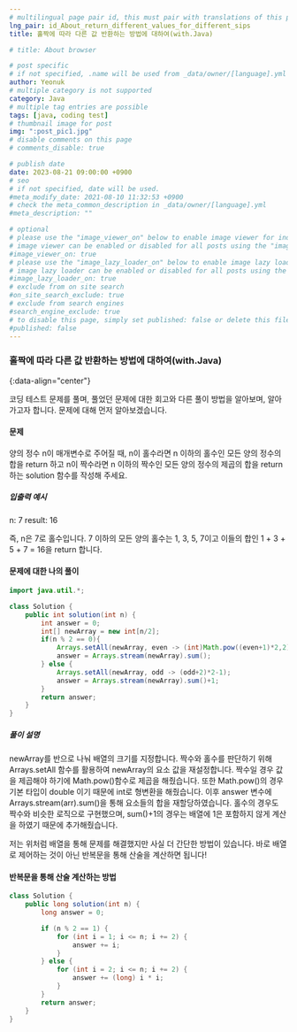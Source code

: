 ```yaml
---
# multilingual page pair id, this must pair with translations of this page. (This name must be unique)
lng_pair: id_About_return_different_values_for_different_sips
title: 홀짝에 따라 다른 값 반환하는 방법에 대하여(with.Java)

# title: About browser

# post specific
# if not specified, .name will be used from _data/owner/[language].yml
author: Yeonuk
# multiple category is not supported
category: Java
# multiple tag entries are possible
tags: [java, coding test]
# thumbnail image for post
img: ":post_pic1.jpg"
# disable comments on this page
# comments_disable: true

# publish date
date: 2023-08-21 09:00:00 +0900
# seo
# if not specified, date will be used.
#meta_modify_date: 2021-08-10 11:32:53 +0900
# check the meta_common_description in _data/owner/[language].yml
#meta_description: ""

# optional
# please use the "image_viewer_on" below to enable image viewer for individual pages or posts (_posts/ or [language]/_posts folders).
# image viewer can be enabled or disabled for all posts using the "image_viewer_posts: true" setting in _data/conf/main.yml.
#image_viewer_on: true
# please use the "image_lazy_loader_on" below to enable image lazy loader for individual pages or posts (_posts/ or [language]/_posts folders).
# image lazy loader can be enabled or disabled for all posts using the "image_lazy_loader_posts: true" setting in _data/conf/main.yml.
#image_lazy_loader_on: true
# exclude from on site search
#on_site_search_exclude: true
# exclude from search engines
#search_engine_exclude: true
# to disable this page, simply set published: false or delete this file
#published: false
---
```


<!-- outline-start -->

### 홀짝에 따라 다른 값 반환하는 방법에 대하여(with.Java)

{:data-align="center"}

<!-- outline-end -->

코딩 테스트 문제를 풀며, 풀었던 문제에 대한 회고와 다른 풀이 방법을 알아보며, 알아가고자 합니다.
문제에 대해 먼저 알아보겠습니다.

#### 문제

양의 정수 n이 매개변수로 주어질 때, n이 홀수라면 n 이하의 홀수인 모든 양의 정수의 합을 return 하고 n이 짝수라면 n 이하의 짝수인 모든 양의 정수의 제곱의 합을 return 하는 solution 함수를 작성해 주세요.

##### 입출력 예시

n: 7
result: 16

즉, n은 7로 홀수입니다. 7 이하의 모든 양의 홀수는 1, 3, 5, 7이고 이들의 합인 1 + 3 + 5 + 7 = 16을 return 합니다.

#### 문제에 대한 나의 풀이

```java
import java.util.*;

class Solution {
    public int solution(int n) {
        int answer = 0;
        int[] newArray = new int[n/2];
        if(n % 2 == 0){
            Arrays.setAll(newArray, even -> (int)Math.pow((even+1)*2,2));
            answer = Arrays.stream(newArray).sum();
        } else {
            Arrays.setAll(newArray, odd -> (odd+2)*2-1);
            answer = Arrays.stream(newArray).sum()+1;
        }
        return answer;
    }
}
```

##### 풀이 설명

newArray를 반으로 나눠 배열의 크기를 지정합니다. 짝수와 홀수를 판단하기 위해 Arrays.setAll 함수를 활용하여 newArray의 요소 값을 재설정합니다. 짝수일 경우 값을 제곱해야 하기에 Math.pow()함수로 제곱을 해줬습니다. 또한 Math.pow()의 경우 기본 타입이 double 이기 때문에 int로 형변환을 해줬습니다. 이후 answer 변수에 Arrays.stream(arr).sum()을 통해 요소들의 합을 재할당하였습니다.
홀수의 경우도 짝수와 비슷한 로직으로 구현했으며, sum()+1의 경우는 배열에 1은 포함하지 않게 계산을 하였기 때문에 추가해줬습니다.

저는 위처럼 배열을 통해 문제를 해결했지만 사실 더 간단한 방법이 있습니다.
바로 배열로 제어하는 것이 아닌 반복문을 통해 산술을 계산하면 됩니다!

#### 반복문을 통해 산술 계산하는 방법

```java
class Solution {
    public long solution(int n) {
        long answer = 0;

        if (n % 2 == 1) {
            for (int i = 1; i <= n; i += 2) {
                answer += i;
            }
        } else {
            for (int i = 2; i <= n; i += 2) {
                answer += (long) i * i;
            }
        }
        return answer;
    }
}
```
